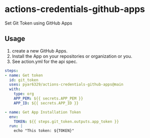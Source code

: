 # actions-credentials-github-apps

Set Git Token using GitHub Apps

## Usage

1. create a new GitHub Apps.
2. Install the App on your repositories or organization or you.
3. See action.yml for the api spec.

```yaml
steps:
- name: Get token
  id: git_token
  uses: pyar6329/actions-credentials-github-apps@main
  with:
    type: org
    APP_PEM: ${{ secrets.APP_PEM }}
    APP_ID: ${{ secrets.APP_ID }}

- name: Get App Installation Token
  env: 
    TOKEN: ${{ steps.git_token.outputs.app_token }}
  run: |
    echo "This token: ${TOKEN}"
```
